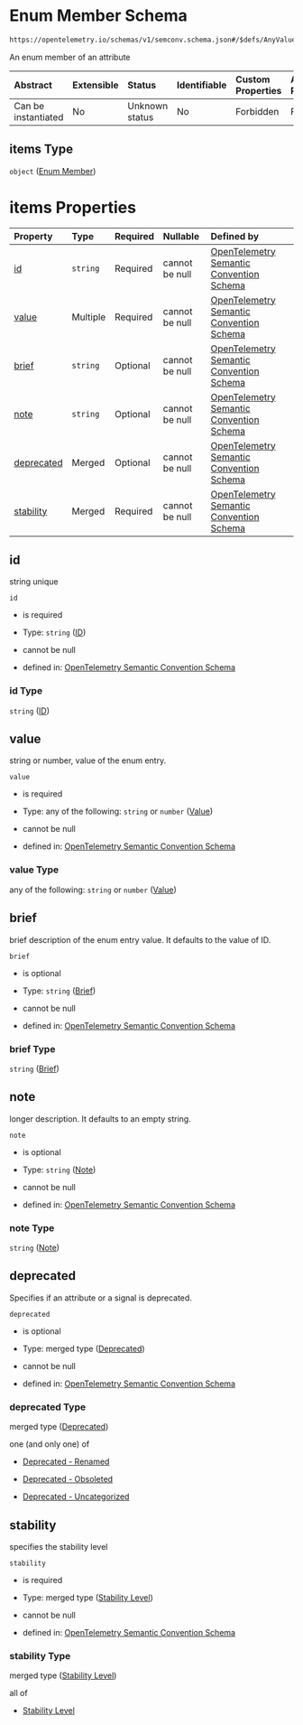 # Enum Member Schema

```txt
https://opentelemetry.io/schemas/v1/semconv.schema.json#/$defs/AnyValueSemanticConvention/properties/members/items
```

An enum member of an attribute

| Abstract            | Extensible | Status         | Identifiable | Custom Properties | Additional Properties | Access Restrictions | Defined In                                                                           |
| :------------------ | :--------- | :------------- | :----------- | :---------------- | :-------------------- | :------------------ | :----------------------------------------------------------------------------------- |
| Can be instantiated | No         | Unknown status | No           | Forbidden         | Forbidden             | none                | [semconv.schema.json\*](../../../schemas/semconv.schema.json "open original schema") |

## items Type

`object` ([Enum Member](../any/semconv-opentelemetry-semantic-convention-schema-definitions-any-value-properties-members-enum-member.md))

# items Properties

| Property                  | Type     | Required | Nullable       | Defined by                                                                                                                                                                                                                                                                                                                |
| :------------------------ | :------- | :------- | :------------- | :------------------------------------------------------------------------------------------------------------------------------------------------------------------------------------------------------------------------------------------------------------------------------------------------------------------------ |
| [id](#id)                 | `string` | Required | cannot be null | [OpenTelemetry Semantic Convention Schema](../any/semconv-opentelemetry-semantic-convention-schema-definitions-any-value-properties-members-enum-member-properties-id.md "https://opentelemetry.io/schemas/v1/semconv.schema.json#/$defs/AnyValueSemanticConvention/properties/members/items/properties/id")                     |
| [value](#value)           | Multiple | Required | cannot be null | [OpenTelemetry Semantic Convention Schema](../any/semconv-opentelemetry-semantic-convention-schema-definitions-any-value-properties-members-enum-member-properties-value.md "https://opentelemetry.io/schemas/v1/semconv.schema.json#/$defs/AnyValueSemanticConvention/properties/members/items/properties/value")               |
| [brief](#brief)           | `string` | Optional | cannot be null | [OpenTelemetry Semantic Convention Schema](../any/semconv-opentelemetry-semantic-convention-schema-definitions-any-value-properties-members-enum-member-properties-brief.md "https://opentelemetry.io/schemas/v1/semconv.schema.json#/$defs/AnyValueSemanticConvention/properties/members/items/properties/brief")               |
| [note](#note)             | `string` | Optional | cannot be null | [OpenTelemetry Semantic Convention Schema](../any/semconv-opentelemetry-semantic-convention-schema-definitions-any-value-properties-members-enum-member-properties-note.md "https://opentelemetry.io/schemas/v1/semconv.schema.json#/$defs/AnyValueSemanticConvention/properties/members/items/properties/note")                 |
| [deprecated](#deprecated) | Merged   | Optional | cannot be null | [OpenTelemetry Semantic Convention Schema](../deprecated/README.md "https://opentelemetry.io/schemas/v1/semconv.schema.json#/$defs/AnyValueSemanticConvention/properties/members/items/properties/deprecated")                                                         |
| [stability](#stability)   | Merged   | Required | cannot be null | [OpenTelemetry Semantic Convention Schema](../any/semconv-opentelemetry-semantic-convention-schema-definitions-any-value-properties-members-enum-member-properties-stability-level.md "https://opentelemetry.io/schemas/v1/semconv.schema.json#/$defs/AnyValueSemanticConvention/properties/members/items/properties/stability") |

## id

string unique

`id`

* is required

* Type: `string` ([ID](../any/semconv-opentelemetry-semantic-convention-schema-definitions-any-value-properties-members-enum-member-properties-id.md))

* cannot be null

* defined in: [OpenTelemetry Semantic Convention Schema](../any/semconv-opentelemetry-semantic-convention-schema-definitions-any-value-properties-members-enum-member-properties-id.md "https://opentelemetry.io/schemas/v1/semconv.schema.json#/$defs/AnyValueSemanticConvention/properties/members/items/properties/id")

### id Type

`string` ([ID](../any/semconv-opentelemetry-semantic-convention-schema-definitions-any-value-properties-members-enum-member-properties-id.md))

## value

string or number, value of the enum entry.

`value`

* is required

* Type: any of the following: `string` or `number` ([Value](../any/semconv-opentelemetry-semantic-convention-schema-definitions-any-value-properties-members-enum-member-properties-value.md))

* cannot be null

* defined in: [OpenTelemetry Semantic Convention Schema](../any/semconv-opentelemetry-semantic-convention-schema-definitions-any-value-properties-members-enum-member-properties-value.md "https://opentelemetry.io/schemas/v1/semconv.schema.json#/$defs/AnyValueSemanticConvention/properties/members/items/properties/value")

### value Type

any of the following: `string` or `number` ([Value](../any/semconv-opentelemetry-semantic-convention-schema-definitions-any-value-properties-members-enum-member-properties-value.md))

## brief

brief description of the enum entry value. It defaults to the value of ID.

`brief`

* is optional

* Type: `string` ([Brief](../any/semconv-opentelemetry-semantic-convention-schema-definitions-any-value-properties-members-enum-member-properties-brief.md))

* cannot be null

* defined in: [OpenTelemetry Semantic Convention Schema](../any/semconv-opentelemetry-semantic-convention-schema-definitions-any-value-properties-members-enum-member-properties-brief.md "https://opentelemetry.io/schemas/v1/semconv.schema.json#/$defs/AnyValueSemanticConvention/properties/members/items/properties/brief")

### brief Type

`string` ([Brief](../any/semconv-opentelemetry-semantic-convention-schema-definitions-any-value-properties-members-enum-member-properties-brief.md))

## note

longer description. It defaults to an empty string.

`note`

* is optional

* Type: `string` ([Note](../any/semconv-opentelemetry-semantic-convention-schema-definitions-any-value-properties-members-enum-member-properties-note.md))

* cannot be null

* defined in: [OpenTelemetry Semantic Convention Schema](../any/semconv-opentelemetry-semantic-convention-schema-definitions-any-value-properties-members-enum-member-properties-note.md "https://opentelemetry.io/schemas/v1/semconv.schema.json#/$defs/AnyValueSemanticConvention/properties/members/items/properties/note")

### note Type

`string` ([Note](../any/semconv-opentelemetry-semantic-convention-schema-definitions-any-value-properties-members-enum-member-properties-note.md))

## deprecated

Specifies if an attribute or a signal is deprecated.

`deprecated`

* is optional

* Type: merged type ([Deprecated](../deprecated/README.md))

* cannot be null

* defined in: [OpenTelemetry Semantic Convention Schema](../deprecated/README.md "https://opentelemetry.io/schemas/v1/semconv.schema.json#/$defs/AnyValueSemanticConvention/properties/members/items/properties/deprecated")

### deprecated Type

merged type ([Deprecated](../deprecated/README.md))

one (and only one) of

* [Deprecated - Renamed](../deprecated/semconv-opentelemetry-semantic-convention-schema-definitions-deprecated-oneof-deprecated---renamed.md "check type definition")

* [Deprecated - Obsoleted](../deprecated/semconv-opentelemetry-semantic-convention-schema-definitions-deprecated-oneof-deprecated---obsoleted.md "check type definition")

* [Deprecated - Uncategorized](../deprecated/semconv-opentelemetry-semantic-convention-schema-definitions-deprecated-oneof-deprecated---uncategorized.md "check type definition")

## stability

specifies the stability level

`stability`

* is required

* Type: merged type ([Stability Level](../any/semconv-opentelemetry-semantic-convention-schema-definitions-any-value-properties-members-enum-member-properties-stability-level.md))

* cannot be null

* defined in: [OpenTelemetry Semantic Convention Schema](../any/semconv-opentelemetry-semantic-convention-schema-definitions-any-value-properties-members-enum-member-properties-stability-level.md "https://opentelemetry.io/schemas/v1/semconv.schema.json#/$defs/AnyValueSemanticConvention/properties/members/items/properties/stability")

### stability Type

merged type ([Stability Level](../any/semconv-opentelemetry-semantic-convention-schema-definitions-any-value-properties-members-enum-member-properties-stability-level.md))

all of

* [Stability Level](../any/semconv-opentelemetry-semantic-convention-schema-definitions-any-value-properties-members-enum-member-properties-stability-level-allof-stability-level.md "check type definition")
